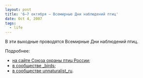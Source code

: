 ```yaml
---
layout: post
title: '6—7 октября — Всемирные Дни наблюдений птиц'
date: Oct 4, 2007
tags:
  - life
---
```


В эти выходные проводятся Всемирные Дни наблюдений птиц.

Подробнее:

- [на сайте Союза охраны птиц России](http://rbcu.ru/news/Press-release/270907.html);
- [в сообществе _birds](http://community.livejournal.com/_birds/301816.html);
- [в сообществе unnaturalist_ru](http://community.livejournal.com/unnaturalist_ru/153019.html).
